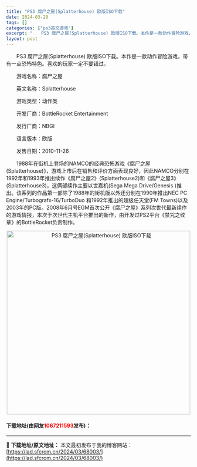 ```yaml
---
title: "PS3 腐尸之屋(Splatterhouse) 欧版ISO下载"
date: 2024-03-28
tags: []
categories: ["ps3英文游戏"]
excerpt: "　　PS3 腐尸之屋(Splatterhouse) 欧版ISO下载。本作是一款动作冒险游戏，带有一点恐怖特色。喜欢的玩家一定不要错过。 　　游戏名称：腐尸之屋 　　英文名称：Splatterhouse 　　游戏类型：动作类 　　开发厂商：BottleRocket Entertainment 　　发行&hellip;"
layout: post
---
```


 <p>　　PS3 腐尸之屋(Splatterhouse) 欧版ISO下载。本作是一款动作冒险游戏，带有一点恐怖特色。喜欢的玩家一定不要错过。</p> <p>　　游戏名称：腐尸之屋</p> <p>　　英文名称：Splatterhouse</p> <p>　　游戏类型：动作类</p> <p>　　开发厂商：BottleRocket Entertainment</p> <p>　　发行厂商：NBGI</p> <p>　　语言版本：欧版</p> <p>　　发售日期：2010-11-26</p> <p>　　1988年在街机上登场的NAMCO的经典恐怖游戏《腐尸之屋(Splatterhouse)》，游戏上市后在销售和评价方面表现良好，因此NAMCO分别在1992年和1993年推出续作《腐尸之屋2》(Splatterhouse2)和《腐尸之屋3》(Splatterhouse3)，这俩部续作主要以世嘉机(Sega Mega Drive/Genesis )推出。该系列的作品第一部除了1988年的街机版以外还分别在1990年推出NEC PC Engine/Turbografx-16/TurboDuo 和1992年推出的超级任天堂(FM Towns)以及2003年的PC版。2008年6月号EGM首次公开《腐尸之屋》系列次世代最新续作的游戏情报，本次于次世代主机平台推出的新作，由开发过PS2平台《禁咒之纹章》的BottleRocket负责制作。</p> <p align="center"><img align="" border="0" src="https://lad.sfcrom.cn/wp-content/uploads/2024/03/20240328_66051db2dbca1.jpg" width="500" alt="PS3 腐尸之屋(Splatterhouse) 欧版ISO下载" /></p> <p><h4>下载地址(由网友<font color="red">1067211593</font>发布)：</h4></p> 

---
📖 **下载地址/原文地址：** 本文最初发布于我的博客网站：[https://lad.sfcrom.cn/2024/03/68003/](https://lad.sfcrom.cn/2024/03/68003/)
